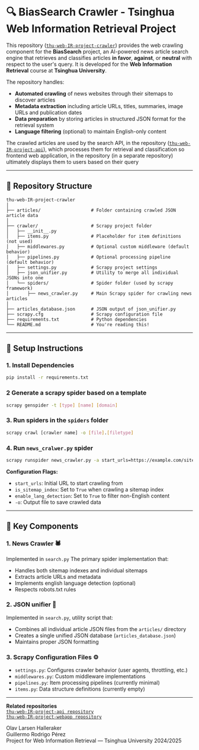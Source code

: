 # 🔍 BiasSearch Crawler - Tsinghua Web Information Retrieval Project

This repository ([`thu-web-IR-project-crawler`](https://github.com/olavhalleraker/thu-web-IR-project-crawler)) provides the web crawling component for the **BiasSearch** project, an AI-powered news article search engine that retrieves and classifies articles **in favor**, **against**, or **neutral** with respect to the user's query. It is developed for the **Web Information Retrieval** course at **Tsinghua University**.

The repository handles:

- **Automated crawling** of news websites through their sitemaps to discover articles
- **Metadata extraction** including article URLs, titles, summaries, image URLs and publication dates
- **Data preparation** by storing articles in structured JSON format for the retrieval system
- **Language filtering** (optional) to maintain English-only content

The crawled articles are used by the search API, in the repository ([`thu-web-IR-project-api`](https://github.com/olavhalleraker/thu-web-IR-project-api)), which processes them for retrieval and classification
so frontend web application, in the repository (in a separate repository) ultimately displays them to users based on their query


---

## 📁 Repository Structure


```
thu-web-IR-project-crawler
│
├── articles/                   # Folder containing crawled JSON article data
│
├── crawler/                    # Scrapy project folder
│   ├── __init__.py
│   ├── items.py                # Placeholder for item definitions (not used)
│   ├── middlewares.py          # Optional custom middleware (default behavior)
│   ├── pipelines.py            # Optional processing pipeline (default behavior)
│   ├── settings.py             # Scrapy project settings
│   ├── json_unifier.py         # Utility to merge all individual JSONs into one
│   └── spiders/                # Spider folder (used by scrapy framework)
│       ├── news_crawler.py     # Main Scrapy spider for crawling news articles
│
├── articles_database.json      # JSON output of json_unifier.py
├── scrapy.cfg                  # Scrapy configuration file
├── requirements.txt            # Python dependencies
└── README.md                   # You're reading this!
```
---

## 🔧 Setup Instructions

### 1. Install Dependencies

```bash
pip install -r requirements.txt
```
### 2 Generate a scrapy spider based on a template

```bash
scrapy genspider -t [type] [name] [domain]
```

### 3. Run spiders in the `spiders` folder
```bash
scrapy crawl [crawler name] -o [file].[filetype]
```

### 4. Run `news_cralwer.py` spider
```bash
scrapy runspider news_crawler.py -a start_urls=https://example.com/sitemap.xml -a is_sitemap_index=True -a enable_lang_detection=True -o articles/example.json
```

**Configuration Flags:**
- `start_urls`: Initial URL to start crawling from
- `is_sitemap_index`: Set to `True` when crawling a sitemap index
- `enable_lang_detection`: Set to `True` to filter non-English content
- `-o`: Output file to save crawled data
---
## 🔑 Key Components

### 1. News Crawler 🕷️
Implemented in `search.py` The primary spider implementation that:
- Handles both sitemap indexes and individual sitemaps
- Extracts article URLs and metadata
- Implements english language detection (optional)
- Respects robots.txt rules


### 2. JSON unifier 🔗
Implemented in `search.py`, utility script that:
- Combines all individual article JSON files from the `articles/` directory
- Creates a single unified JSON database (`articles_database.json`)
- Maintains proper JSON formatting

### 3. Scrapy Configuration Files ⚙️
- `settings.py`: Configures crawler behavior (user agents, throttling, etc.)
- `middlewares.py`: Custom middleware implementations
- `pipelines.py`: Item processing pipelines (currently minimal)
- `items.py`: Data structure definitions (currently empty)

---
**Related repositories**  
[`thu-web-IR-project-api repository`](https://github.com/olavhalleraker/thu-web-IR-project-api)  
[`thu-web-IR-project-webapp repository`](https://github.com/olavhalleraker/thu-web-IR-project-webapp)  

Olav Larsen Halleraker  
Guillermo Rodrigo Pérez  
Project for Web Information Retrieval — Tsinghua University 2024/2025